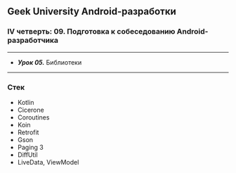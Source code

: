 ## Geek University Android-разработки
### IV четверть: 09. Подготовка к собеседованию Android-разработчика

---

- ***Урок 05.*** Библиотеки

--- 
### Стек
- Kotlin
- Cicerone
- Coroutines
- Koin
- Retrofit
- Gson
- Paging 3
- DiffUtil
- LiveData, ViewModel
